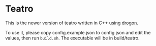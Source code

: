 # Teatro

This is the newer version of teatro written in C++ using [drogon](https://github.com/an-tao/drogon/).

To use it, please copy config.example.json to config.json and edit the values, then run `build.sh`. The executable will be in build/teatro.
